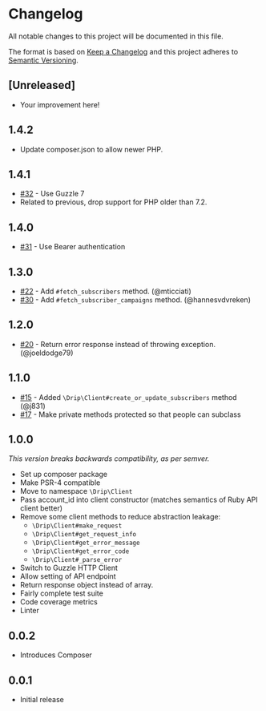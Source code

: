 # Changelog
All notable changes to this project will be documented in this file.

The format is based on [Keep a Changelog](http://keepachangelog.com/en/1.0.0/)
and this project adheres to [Semantic Versioning](http://semver.org/spec/v2.0.0.html).

## [Unreleased]

* Your improvement here!

## 1.4.2

* Update composer.json to allow newer PHP.

## 1.4.1

* [#32](https://github.com/DripEmail/drip-php/pull/32) - Use Guzzle 7
* Related to previous, drop support for PHP older than 7.2.

## 1.4.0

* [#31](https://github.com/DripEmail/drip-php/pull/31) - Use Bearer authentication

## 1.3.0

* [#22](https://github.com/DripEmail/drip-php/pull/22) - Add `#fetch_subscribers` method. (@mticciati)
* [#30](https://github.com/DripEmail/drip-php/pull/30) - Add `#fetch_subscriber_campaigns` method. (@hannesvdvreken)

## 1.2.0

* [#20](https://github.com/DripEmail/drip-php/pull/20) - Return error response instead of throwing exception. (@joeldodge79)

## 1.1.0

* [#15](https://github.com/DripEmail/drip-php/pull/15) - Added `\Drip\Client#create_or_update_subscribers` method (@j831)
* [#17](https://github.com/DripEmail/drip-php/pull/17) - Make private methods protected so that people can subclass

## 1.0.0

*This version breaks backwards compatibility, as per semver.*

- Set up composer package
- Make PSR-4 compatible
- Move to namespace `\Drip\Client`
- Pass account_id into client constructor (matches semantics of Ruby API client better)
- Remove some client methods to reduce abstraction leakage:
  - `\Drip\Client#make_request`
  - `\Drip\Client#get_request_info`
  - `\Drip\Client#get_error_message`
  - `\Drip\Client#get_error_code`
  - `\Drip\Client#_parse_error`
- Switch to Guzzle HTTP Client
- Allow setting of API endpoint
- Return response object instead of array.
- Fairly complete test suite
- Code coverage metrics
- Linter

## 0.0.2

* Introduces Composer

## 0.0.1

* Initial release
